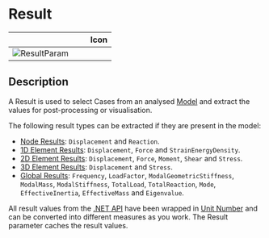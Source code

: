 # Result
<!--- This file has been auto-generated, do not change it manually! Edit the generator here: https://github.com/arup-group/GSA-Grasshopper/tree/main/DocsGeneration --->

|<img width="150"/> Icon |
| ----------- |
|![ResultParam](./images/ResultParam.png) |

## Description

A Result is used to select Cases from an analysed [Model](gsagh-model-parameter.md) and extract the values for post-processing or visualisation.

The following result types can be extracted if they are present in the model: 
- [Node Results](/references/dotnet-api/result-classes.md#noderesult): `Displacement` and `Reaction`.
- [1D Element Results](/references/dotnet-api/result-classes.md#element1dresult): `Displacement`, `Force` and `StrainEnergyDensity`.
- [2D Element Results](/references/dotnet-api/result-classes.md#element2dresult): `Displacement`, `Force`, `Moment`, `Shear` and `Stress`.
- [3D Element Results](/references/dotnet-api/result-classes.md#element3dresult): `Displacement` and `Stress`.
- [Global Results](/references/dotnet-api/result-classes.md#globalresult): `Frequency`, `LoadFactor`, `ModalGeometricStiffness`, `ModalMass`, `ModalStiffness`, `TotalLoad`, `TotalReaction`, `Mode`, `EffectiveInertia`, `EffectiveMass` and `Eigenvalue`.

All result values from the [.NET API](/references/dotnet-api/introduction.md) have been wrapped in [Unit Number](/references/gsagh/gsagh-unitnumber-parameter.md) and can be converted into different measures as you work. The Result parameter caches the result values.





